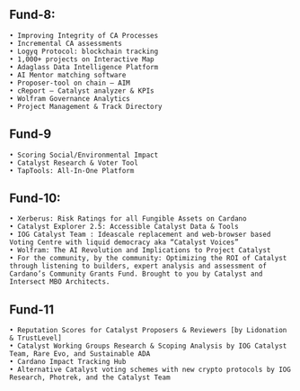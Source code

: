 ## Fund-8:
    • Improving Integrity of CA Processes
    • Incremental CA assessments
    • Logyq Protocol: blockchain tracking
    • 1,000+ projects on Interactive Map
    • Adaglass Data Intelligence Platform
    • AI Mentor matching software
    • Proposer-tool on chain – AIM
    • cReport – Catalyst analyzer & KPIs
    • Wolfram Governance Analytics
    • Project Management & Track Directory

## Fund-9
    • Scoring Social/Environmental Impact
    • Catalyst Research & Voter Tool
    • TapTools: All-In-One Platform

## Fund-10:
    • Xerberus: Risk Ratings for all Fungible Assets on Cardano
    • Catalyst Explorer 2.5: Accessible Catalyst Data & Tools
    • IOG Catalyst Team : Ideascale replacement and web-browser based Voting Centre with liquid democracy aka “Catalyst Voices”
    • Wolfram: The AI Revolution and Implications to Project Catalyst
    • For the community, by the community: Optimizing the ROI of Catalyst through listening to builders, expert analysis and assessment of Cardano’s Community Grants Fund. Brought to you by Catalyst and Intersect MBO Architects.

## Fund-11
    • Reputation Scores for Catalyst Proposers & Reviewers [by Lidonation & TrustLevel]
    • Catalyst Working Groups Research & Scoping Analysis by IOG Catalyst Team, Rare Evo, and Sustainable ADA
    • Cardano Impact Tracking Hub
    • Alternative Catalyst voting schemes with new crypto protocols by IOG Research, Photrek, and the Catalyst Team
